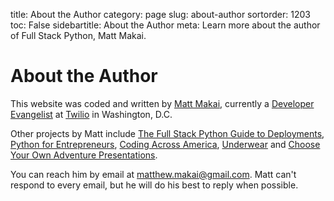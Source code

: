 title: About the Author
category: page
slug: about-author
sortorder: 1203
toc: False
sidebartitle: About the Author
meta: Learn more about the author of Full Stack Python, Matt Makai.


# About the Author
This website was coded and written by
[Matt Makai](http://www.mattmakai.com/), currently a 
[Developer Evangelist](https://www.twilio.com/blog/2014/02/introducing-developer-evangelist-matt-makai.html)
at [Twilio](https://www.twilio.com/) in Washington, D.C.

Other projects by Matt include 
[The Full Stack Python Guide to Deployments](http://www.deploypython.com/), 
[Python for Entrepreneurs](https://training.talkpython.fm/courses/explore_entrepreneurs/python-for-entrepreneurs-build-and-launch-your-online-business),
[Coding Across America](http://www.codingacrossamerica.com/), 
[Underwear](https://github.com/mattmakai/underwear) and
[Choose Your Own Adventure Presentations](https://github.com/mattmakai/choose-your-own-adventure-presentations). 

You can reach him by email at matthew.makai@gmail.com. Matt can't 
respond to every email, but he will do his best to reply when possible.
